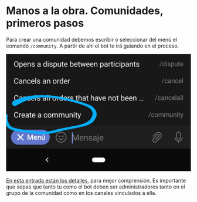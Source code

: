 # Manos a la obra. Comunidades, primeros pasos

Para crear una comunidad debemos escribir o seleccionar del menú el comando `/community`. A partir de ahí el bot te irá guiando en el proceso.

![Community Menu capture](./assets/images/community-menu.jpg)

[En esta entrada están los detalles](how-do-I-create-a-community.md), para mejor comprensión. Es importante que sepas que tanto tu como el bot deben ser administradores tanto en el grupo de la comunidad como en los canales vinculados a ella.
